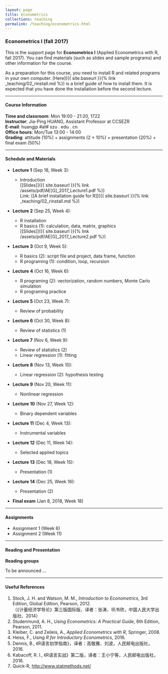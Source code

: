 ```yaml
---
layout: page
title: Econometrics
collections: teaching
permalink: /teaching/econometrics.html
---
```


### Econometrics I (fall 2017)

This is the support page for **Econometrics I** (Applied Econometrics with R, fall 2017). You can find materials (such as slides and sample programs) and other information for the course.

As a preparation for this course, you need to install R and related programs in your own computer. [Here]({{ site.baseurl }}{% link _teaching/02_rinstall.md %}) is a brief guide of how to install them. It is expected that you have done the installation before the second lecture.

---
#### Course Information

**Time and classroom**: Mon 19:00 - 21:20, 1722   
**Instructor**: Jia-Ping HUANG, Assistant Professor at CCSEZR   
**E-mail**: huangjp #at# szu . edu . cn  
**Office hours**: Mon/Tue 13:00 - 14:00      
**Grading**: attitude (10%) + assignments (2 &times; 10%) + presentation (20%) + final exam (50%)

---
#### Schedule and Materials
* **Lecture 1** (Sep 18, Week 3):

	* Introduction     
	[[Slides]]({{ site.baseurl }}{% link /assets/pdf/AE[G]_2017_Lecture1.pdf %})    
	Link: [[A brief installation guide for R]]({{ site.baseurl }}{% link _teaching/02_rinstall.md %})

* **Lecture 2** (Sep 25, Week 4):

	* R installation
	* R basics (1): calculation, data, matrix, graphics   
	[[Slides]]({{ site.baseurl }}{% link /assets/pdf/AE[G]_2017_Lecture2.pdf %})

* **Lecture 3** (Oct 9, Week 5):

	* R basics (2): script file and project, data frame, function
	* R programing (1): condition, loop, recursion

* **Lecture 4** (Oct 16, Week 6):

	* R programing (2): vectorization, random numbers, Monte Carlo simulation
	* R programing practice

* **Lecture 5** (Oct 23, Week 7):

	* Review of probability

* **Lecture 6** (Oct 30, Week 8):

	* Review of statistics (1)

* **Lecture 7** (Nov 6, Week 9):

	* Review of statistics (2)   
	* Linear regression (1): fitting

* **Lecture 8** (Nov 13, Week 10):

	* Linear regression (2): hypothesis testing

* **Lecture 9** (Nov 20, Week 11):

	* Nonlinear regression

* **Lecture 10** (Nov 27, Week 12):

	* Binary dependent variables

* **Lecture 11** (Dec 4, Week 13):

	* Instrumental variables

* **Lecture 12** (Dec 11, Week 14):

	* Selected applied topics

* **Lecture 13** (Dec 18, Week 15):

	* Presentation (1)

* **Lecture 14** (Dec 25, Week 16):

	* Presentation (2)

* **Final exam** (Jan 8, 2018, Week 18)

---
#### Assignments
* Assignment 1 (Week 6)
* Assignment 2 (Week 11)

---
#### Reading and Presentation

**Reading groups**

To be announced ...

---
#### Useful References

1. Stock, J. H. and Watson, M. M., *Introduction to Econometrics*, 3rd Edition, Global Edition, Pearson, 2012.   
	（《计量经济学导论》第三版国际版，译者：张涛、巩书欣，中国人民大学出版社、2014）
2. Studenmund, A. H., *Using Econometrics: A Practical Guide*, 6th Edition, Pearson, 2011.
3. Kleiber, C. and Zeileis, A., *Applied Econometrics with R*, Springer, 2008.
4. Heiss, F., *Using R for Introductory Econometrics*, 2016.
5. Dennis, B., 《R语言初学指南》，译者：高敬雅、刘波，人民邮电出版社，2016.
6. Kabacoff, R. I., 《R语言实战》第二版，译者：王小宁等，人民邮电出版社，2016.
7. Quick-R, <http://www.statmethods.net/>
